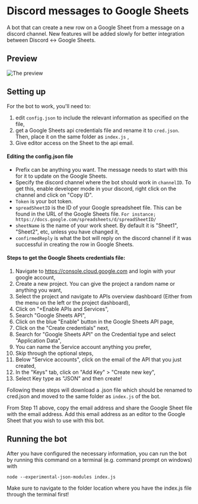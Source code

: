 # Discord messages to Google Sheets

A bot that can create a new row on a Google Sheet from a message on a discord channel. New features will be added slowly for better integration between Discord <-> Google Sheets.

## Preview

![The preview](https://cdn.discordapp.com/attachments/900398916900622376/900405793319444600/preview.gif)


## Setting up

For the bot to work, you'll need to: 

 1. edit `config.json` to include the relevant information as specified on the file,
 2. get a Google Sheets api credentials file and rename it to `cred.json`. Then, place it on the same folder as `index.js` ,
 3. Give editor access on the Sheet to the api email.

#### Editing the config.json file

 - Prefix can be anything you want. The message needs to start with this for it to update on the Google Sheets.
 - Specify the discord channel where the bot should work in `channelID`. To get this, enable developer mode in your discord, right click on the channel and click on "Copy ID".
 - `Token` is your bot token.
 - `spreadSheetID` is the ID of your Google spreadsheet file. This can be found in the URL of the Google Sheets file. 
 ``For instance; https://docs.google.com/spreadsheets/d/spreadSheetID/``
 - `sheetName` is the name of your work sheet. By default it is "Sheet1", "Sheet2", etc, unless you have changed it,
 - `confirmedReply` is what the bot will reply on the discord channel if it was successful in creating the row in Google Sheets.

#### Steps to get the Google Sheets credentials file:

 1. Navigate to https://console.cloud.google.com and login with your google account,
 2. Create a new project. You can give the project a random name or anything you want,
 3. Select the project and navigate to APIs overview dashboard (Either from the menu on the left or the project dashboard),
 4. Click on "+Enable APIs and Services",
 5. Search "Google Sheets API",
 6. Click on the blue "Enable" button in the Google Sheets API page,
 7. Click on the "Create credentials" next,
 8. Search for "Google Sheets API" on the Credential type and select "Application Data",
 9. You can name the Service account anything you prefer,
 10. Skip through the optional steps,
 11. Below "Service accounts", click on the email of the API that you just created,
 12. In the "Keys" tab, click on "Add Key" > "Create new key",
 13. Select Key type as "JSON" and then create!

Following these steps will download a .json file which should be renamed to cred.json and moved to the same folder as `index.js` of the bot. 

From Step 11 above, copy the email address and share the Google Sheet file with the email address. Add this email address as an editor to the Google Sheet that you wish to use with this bot.
 
 
## Running the bot

After you have configured the necessary information, you can run the bot by running this command on a terminal (e.g. command prompt on windows) with

    node --experimental-json-modules index.js

Make sure to navigate to the folder location where you have the index.js file through the terminal first!
